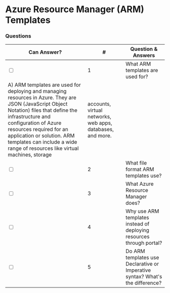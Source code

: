 # Azure Resource Manager (ARM) Templates

### Questions

| Can Answer? | # | Question & Answers |
| --- | --- | --- |
| <input type="checkbox"> | 1 | What ARM templates are used for? | 
A) ARM templates are used for deploying and managing resources in Azure. They are JSON (JavaScript Object Notation) files that define the infrastructure and configuration of Azure resources required for an application or solution. ARM templates can include a wide range of resources like virtual machines, storage |accounts, virtual networks, web apps, databases, and more.| 
| <input type="checkbox"> | 2 | What file format ARM templates use? |
| <input type="checkbox"> | 3 | What Azure Resource Manager does? |
| <input type="checkbox"> | 4 | Why use ARM templates instead of deploying resources through portal? |
| <input type="checkbox"> | 5 | Do ARM templates use Declarative or Imperative syntax? What's the difference? |

